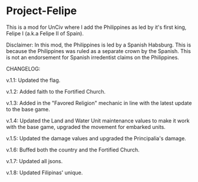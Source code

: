 # Project-Felipe
This is a mod for UnCiv where I add the Philippines as led by it's first king, Felipe I (a.k.a Felipe II of Spain).

Disclaimer: In this mod, the Philippines is led by a Spanish Habsburg. This is because the Philippines was ruled as a separate crown by the Spanish. This is not an endorsement for Spanish irredentist claims on the Philippines.

CHANGELOG:

v.1.1: Updated the flag.

v.1.2: Added faith to the Fortified Church.

v.1.3: Added in the "Favored Religion" mechanic in line with the latest update to the base game.

v.1.4: Updated the Land and Water Unit maintenance values to make it work with the base game, upgraded the movement for embarked units.

v.1.5: Updated the damage values and upgraded the Principalia's damage.

v.1.6: Buffed both the country and the Fortified Church.

v.1.7: Updated all jsons.

v.1.8: Updated Filipinas' unique.
